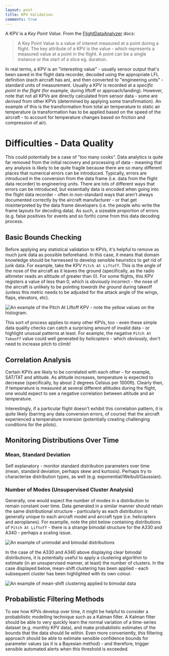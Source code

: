 ```yaml
---
layout: post
title: KPV Validation
comments: true
---
```


A KPV is a *Key Point Value*. From the [FlightDataAnalyzer][fda] docs:

> A Key Point Value is a value of interest measured at a point during a flight.
> The key attribute of a KPV is the value - which represents a measured value
> at a point in the flight.  A point can be a single instance or the start of a
> slice eg. duration.

<!-- more -->

In real terms, a KPV is an "interesting value" - usually sensor output that's
been saved in the flight data recorder, decoded using the appropriate LFL
definition (each aircraft has an), and then converted to "engineering units" -
standard units of measurement. Usually a KPV is recorded at a *specific point
in the flight* (for example, during liftoff or approach/landing). However, note
that not all KPVs are directly calculated from sensor data - some are *derived*
from other KPVs (determined by applying some transfirmation). An example of
this is the transformation from total air temperature to static air temperature
(a transformation has to be applied based on the speed of the aircraft - to
account for temperature changes based on friction and compression of air).

[fda]: http://flightdataanalyzer.readthedocs.io/en/latest/KeyPointValue.html

# Difficulties - Data Quality

This could potentially be a case of "too many cooks". Data analytics is quite
far removed from the initial recovery and processing of data - meaning that any
analysis is likely to be quite fragile because there are so many different
places that numerical errors can be introduced. Typically, errors are
introduced in the conversion from the data frame (i.e. data from the flight
data recorder) to engineering units. There are lots of different ways that
errors can be introduced, but essentially data is encoded when going into the
flight data recorder - often in non-standard ways that aren't always documented
correctly by the aircraft manufacturer - or that get misinterpreted by the data
frame developers (i.e. the people who write the frame layouts for decoding
data). As such, a sizeable proportion of errors (e.g. false positives for
events and so forth) come from this data decoding process.

## Basic Bounds Checking

Before applying any statistical validation to KPVs, it's helpful to remove as
much junk data as possible beforehand. In this case, it means that domain
knowledge should be harnessed to develop sensible heuristics to get rid of junk
data. For example, take the KPV `Pitch At Liftoff`. This is the angle of the
nose of the aircraft as it leaves the ground (specifically, as the radio
altimeter reads an altitude of greater than 0). For some flights, this KPV
registers a value of less than 0, which is obviously incorrect - the nose of
the aircraft is unlikely to be pointing *towards the ground* during takeoff
(unless this metric needs to be adjusted for the attack angle of the wings,
flaps, elevators, etc).

![An example of the Pitch At Liftoff KPV - note the yellow values on the
histogram.](../images/pitch_at_liftoff.svg)

This sort of process applies to many other KPVs, too - even these simple data
quality checks can catch a surprising amount of invalid data - or highlight
unusual patterns at least. For example, the negative `Pitch At Takeoff` value
could well generated by *helicopters* - which obviously, don't need to increase
pitch to climb!

## Correlation Analysis

Certain KPVs are likely to be correlated with each other - for example, SAT/TAT
and altitude. As altitude increases, temperature is expected to decrease
(specifically, by about 2 degrees Celsius per 1000ft). Clearly then, if
temperature is measured at several different altitudes during the flight, one
would expect to see a negative correlation between altitude and air
temperature.

Interestingly, if a particular flight doesn't exhibit this correlation pattern,
it is quite likely (barring any data conversion errors, of course) that the
aircraft experienced a temperature inversion (potentially creating challenging
conditions for the pilots).

## Monitoring Distributions Over Time

### Mean, Standard Deviation

Self explanatory - monitor standard distribution parameters over time (mean,
standard deviation, perhaps skew and kurtosis). Perhaps try to characterise
distribution types, as well (e.g. exponential/Weibull/Gaussian).

### Number of Modes (Unsupervised Cluster Analysis)

Generally, one would expect the number of modes in a distribution to remain
constant over time. Data generated in a similar manner should retain the same
distributional structure - particularly as each distribution is generally
unique to each aircraft model and aircraft type (i.e. helicopters and
aeroplanes). For examplle, note the plot below containing distributions of
`Pitch At Liftoff` - there is a strange bimodal structure for the A330 and
A340 - perhaps a scaling issue.

![An example of unimodal and bimodal
distributions](../images/pitch_at_liftoff_distributions.svg)

In the case of the A330 and A340 above displaying clear bimodal distributions,
it is potentially useful to apply a clustering algorithm to estimate (in an
unsupervised manner, at least) the number of clusters. In the case displayed
below, mean-shift clustering has been applied - each subsequent cluster has
been highlighted with its own colour.

![An example of mean-shift clustering applied to bimodal
data](../images/mean_shift_clustering.svg)

## Probabilistic Filtering Methods

To see how KPVs develop over time, it might be helpful to consider a
probabilistic modelling technique such as a Kalman filter. A Kalman filter
should be able to very quickly learn the normal variation of a time-series
dataset (e.g. monthly KPV data), and make probabilistic estimates of the bounds
that the data should lie within. Even more conveniently, this filtering
approach should be able to estimate sensible confidence bounds for parameter
values (as it is a Bayesian method) - and therefore, trigger sensible automated
alerts when this threshold is exceeded.
